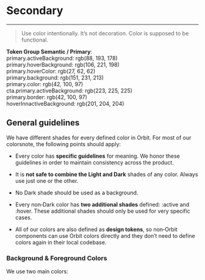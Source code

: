 
# Secondary

---

> Use color intentionally. It’s not decoration. Color is supposed to be functional.

  
**Token Group Semantic / Primary**:    
primary.activeBackground: rgb(88, 193, 178)  
primary.hoverBackground: rgb(106, 221, 198)  
primary.hoverColor: rgb(27, 62, 62)  
primary.background: rgb(151, 231, 213)  
primary.color: rgb(42, 100, 97)  
cta.primary.activeBackground: rgb(223, 225, 225)  
primary.border: rgb(42, 100, 97)  
hoverInnactiveBackground: rgb(201, 204, 204)  


## General guidelines

We have different shades for every defined color in Orbit. For most of our colorsnote, the following points should apply:

- Every color has **specific guidelines** for meaning. We honor these guidelines in order to maintain consistency across the product.

- It is **not safe to combine the Light and Dark** shades of any color. Always use just one or the other.

- No Dark shade should be used as a background.

- Every non&hyphen;Dark color has **two additional shades** defined: :active and :hover. These additional shades should only be used for very specific cases.

- All of our colors are also defined as **design tokens**, so non&hyphen;Orbit components can use Orbit colors directly and they don’t need to define colors again in their local codebase.

### Background & Foreground Colors

We use two main colors: